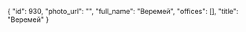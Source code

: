 {
    "id": 930,
    "photo_url": "",
    "full_name": "Веремей",
    "offices": [],
    "title": "Веремей"
}